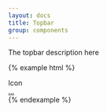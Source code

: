 ```yaml
---
layout: docs
title: Topbar
group: components
---
```


The topbar description here

{% example html %}
<div class="topbar">
  <div class="icon-left">
    Icon
  </div>

  <div class="icons-right">
    <a href="#">
      <div class="actions">
        ...
      </div>
    </a>
  </div>
</div>
{% endexample %}
